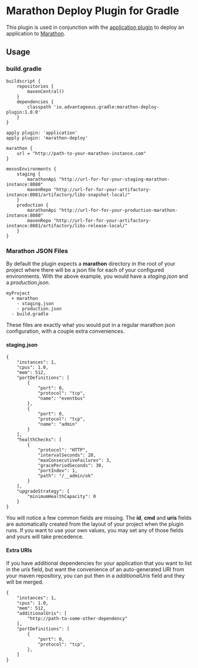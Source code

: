 # Marathon Deploy Plugin for Gradle

This plugin is used in conjunction with the [application plugin](https://docs.gradle.org/current/userguide/application_plugin.html) to deploy an application to [Marathon](https://mesosphere.github.io/marathon/).

## Usage

### build.gradle

	buildscript {
		repositories {
            mavenCentral()
		}
		dependencies {
            classpath 'io.advantageous.gradle:marathon-deploy-plugin:1.0.0'
		}
	}

	apply plugin: 'application'
	apply plugin: 'marathon-deploy'
    
    marathon {
    	url = "http://path-to-your-marathon-instance.com"
    }
    
    mesosEnvironments {
        staging {
            marathonApi "http://url-for-for-your-staging-marathon-instance:8080"
            mavenRepo "http://url-for-for-your-artifactory-instance:8081/artifactory/libs-snapshot-local/"
        }
        production {
            marathonApi "http://url-for-for-your-production-marathon-instance:8080"
            mavenRepo "http://url-for-for-your-artifactory-instance:8081/artifactory/libs-release-local/"
        }
    }
    
### Marathon JSON Files

By default the plugin expects a **marathon** directory in the root of your project where there will be a json file for each of your configured environments.
With the above example, you would have a *staging.json* and a *production.json*.

    myProject
      + marathon
        - staging.json
        - production.json
      - build.gradle

These files are exactly what you would put in a regular marathon json configuration, with a couple extra conveniences.

#### staging.json
    {
        "instances": 1,
        "cpus": 1.0,
        "mem": 512,
        "portDefinitions": [
            {
                "port": 0,
                "protocol": "tcp",
                "name": "eventbus"
            },
            {
                "port": 0,
                "protocol": "tcp",
                "name": "admin"
            }
        ],
        "healthChecks": [
            {
                "protocol": "HTTP",
                "intervalSeconds": 20,
                "maxConsecutiveFailures": 3,
                "gracePeriodSeconds": 30,
                "portIndex": 1,
                "path": "/__admin/ok"
            }
        ],
        "upgradeStrategy": {
            "minimumHealthCapacity": 0
        }
    }
    
You will notice a few common fields are missing.  The **id**, **cmd** and **uris** fields are automatically created from the layout of your project when the plugin runs.
If you want to use your own values, you may set any of those fields and yours will take precedence.

#### Extra URIs

If you have additional dependencies for your application that you want to list in the *uris* field, but want the convenience of an auto-generated URI from your maven repository, you can put then in a *additionalUris* field and they will be merged.
    
    {
        "instances": 1,
        "cpus": 1.0,
        "mem": 512,
        "additionalUris": [
            "http://path-to-some-other-dependency"
        ],
        "portDefinitions": [
            {
                "port": 0,
                "protocol": "tcp",
            },
        ]
    }
    
